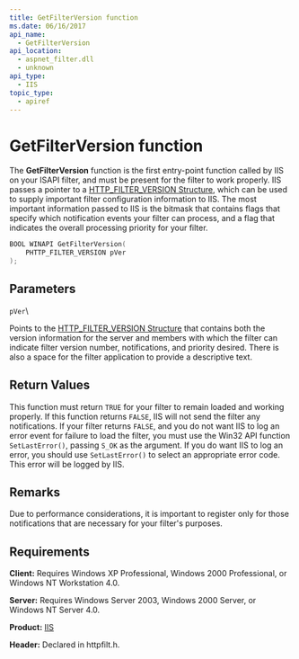 ```yaml
---
title: GetFilterVersion function
ms.date: 06/16/2017
api_name:
  - GetFilterVersion
api_location:
  - aspnet_filter.dll
  - unknown
api_type:
  - IIS
topic_type:
  - apiref
---
```

# GetFilterVersion function

The **GetFilterVersion** function is the first entry-point function called by IIS on your ISAPI filter, and must be present for the filter to work properly. IIS passes a pointer to a [HTTP\_FILTER\_VERSION Structure](/previous-versions/iis/6.0-sdk/ms525822(v=vs.90)), which can be used to supply important filter configuration information to IIS. The most important information passed to IIS is the bitmask that contains flags that specify which notification events your filter can process, and a flag that indicates the overall processing priority for your filter.

```cpp
BOOL WINAPI GetFilterVersion(
    PHTTP_FILTER_VERSION pVer
);
```

## Parameters

`pVer`\

Points to the [HTTP\_FILTER\_VERSION Structure](/previous-versions/iis/6.0-sdk/ms525822(v=vs.90)) that contains both the version information for the server and members with which the filter can indicate filter version number, notifications, and priority desired. There is also a space for the filter application to provide a descriptive text.

## Return Values

This function must return `TRUE` for your filter to remain loaded and working properly. If this function returns `FALSE`, IIS will not send the filter any notifications. If your filter returns `FALSE`, and you do not want IIS to log an error event for failure to load the filter, you must use the Win32 API function `SetLastError()`, passing `S_OK` as the argument. If you do want IIS to log an error, you should use `SetLastError()` to select an appropriate error code. This error will be logged by IIS.

## Remarks

Due to performance considerations, it is important to register only for those notifications that are necessary for your filter's purposes.

## Requirements

**Client:** Requires Windows XP Professional, Windows 2000 Professional, or Windows NT Workstation 4.0.

**Server:** Requires Windows Server 2003, Windows 2000 Server, or Windows NT Server 4.0.

**Product:** [IIS](/previous-versions/iis/6.0-sdk/ms525568(v=vs.90))

**Header:** Declared in httpfilt.h.
